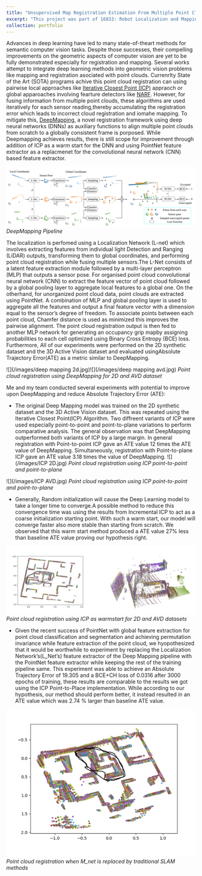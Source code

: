 ```yaml
---
title: "Unsupervised Map Registration Estimation From Multiple Point Clouds"
excerpt: "This project was part of 16833: Robot Localization and Mapping<br/><img src='/images/architecture.png'>"
collection: portfolio
---
```


Advances in deep learning have led to many state-of-theart methods for semantic computer vision tasks. Despite those successes, their compelling improvements on the geometric aspects of computer vision are yet to be fully demonstrated especially for registration and mapping. Several works attempt to integrate deep learning methods into geometric vision problems like mapping and registration asociated with point clouds. Currenrlty State of the Art (SOTA) programs achive this point cloud registration can using pairwise local approaches like [Iterative Closest Point (ICP)](https://cs.gmu.edu/~kosecka/cs685/cs685-icp.pdf) appraoch or global apparoaches involving fearture detectors like [NARF](http://ais.informatik.uni-freiburg.de/publications/papers/steder10irosws.pdf). However, for fusing information from multiple point clouds, these algorithms are used iteratively for each sensor reading,thereby accumulating the registration error which leads to incorrect cloud registration and iomahe mapping. To mitigate this, [DeepMapping](https://github.com/ai4ce/DeepMapping/tree/master/script), a novel registration framework using deep neural networks (DNNs) as auxiliary functions to align multiple point clouds from scratch to a globally consistent frame is porposed. While Deepmapping achieves  results, there is still scope for improvement through addition of ICP as a warm start for the DNN and using PointNet feature extractor as a replacmenet for the convolutional neural network (CNN) based feature extractor.

![](/images/architecture.png)
*DeepMapping Pipeline*

The localization is perfomed using a Localization Network (L-net) which involves extracting features from individual light Detection and Ranging (LiDAR) outputs, transforming them to global coordinates, and performing point cloud registration while fusing multiple sensors.The L-Net consists of a latent feature extraction module followed by a multi-layer perceptron (MLP) that outputs a sensor pose. For organised point cloud convolutional neural network (CNN) to extract
the feature vector of point cloud followed by a global pooling layer to aggregate local features to a global one. On the otherhand, for unorganized point cloud data, point clouds are extracted using PointNet. A combination of MLP and global pooling layer is used to aggregate all the features and output a final feature vector with a dimension equal to the sensor’s degree of freedom. To associate points between each point cloud, Chamfer distance is used as minimized this improves the pairwise alignment. The point cloud registration output is then fed to another MLP network for generating an occupancy grip mapby assigning probabilities to each cell optimized using Binary Cross Entropy (BCE) loss. Furthermore, All of our experiments were performed on the 2D synthetic dataset and the 3D Active Vision dataset  and evaluated usingAbsolute Trajectory Error(ATE) as a metric similar to DeepMapping. 

![](/images/deep mapping 2d.jpg)![](/images/deep mapping avd.jpg)
*Point cloud registration using DeepMapping for 2D and AVD dataset*

Me and my team conducted several experiments with potential to improve upon DeepMapping and reduce Absolute Trajectory Error (ATE): 

* The original Deep Mapping model was trained on the 2D synthetic dataset and the 3D Active Vision dataset. This was repeated using the Iterative Closest Point(ICP) Algorithm. Two diffreent variants of ICP were used especially point-to-point and point-to-plane variations to perform comparative analysis. The general observation was that DeepMapping outperformed both variants of ICP by a large margin. In general registration with Point-to-point ICP gave an ATE value 12 times the ATE value of DeepMapping. Simultaneously, registration with Point-to-plane ICP gave an ATE value 3.18 times the value of DeepMapping. 
![](/images/ICP 2D.jpg)
*Point cloud registration using ICP point-to-point and point-to-plane*

![](/images/ICP AVD.jpg)
*Point cloud registration using ICP point-to-point and point-to-plane*

* Generally, Random initialization will cause the Deep Learning model to take a longer time to converge.A possible method to reduce this convergence time was using the results from Incremental ICP to act as a coarse initialization starting point. With such a warm start, our model will converge faster also more stable than starting from scratch. We observed that this warm start method produced a ATE value 27% less than baseline ATE value proving our hypothesis right.

![](/images/ICP+deepmapping.jpg)
*Point cloud registration using ICP as warmstart for 2D and AVD datasets*

* Given the recent success of PointNet with global feature extraction for point cloud classification and segmentation and achieving permutation invariance while feature extraction of the point cloud, we hyopothesized that it would be worthwhile to experiment by replacing the Localization Network’s(L_Net’s) feature extractor of the Deep Mapping pipeline with the PointNet feature extractor while keeping the rest of the training pipeline same. This experiment was able to achieve an Absolute Trajectory Error of 19.305 and a BCE+CH loss of 0.0316 after 3000 epochs of training, these results are comparable to the results we got using the ICP Point-to-Place implementation. While according to our hypothesis, our method should perform better, it instead resulted in an ATE value which was 2.74 % larger than baseline ATE value.

![](/images/m_net_slam.jpg)
*Point cloud registration when M_net is replaced by traditional SLAM methods*



